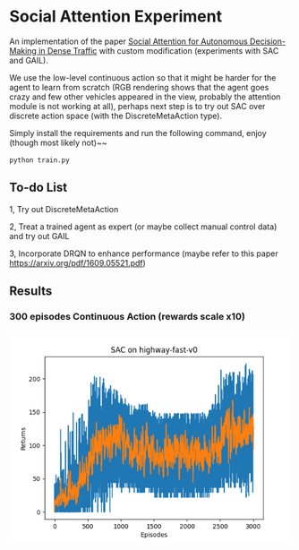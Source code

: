 # Social Attention Experiment

An implementation of the paper [Social Attention for Autonomous Decision-Making in Dense Traffic](https://arxiv.org/pdf/1911.12250.pdf) with custom modification (experiments with SAC and GAIL).

We use the low-level continuous action so that it might be harder for the agent to learn from scratch (RGB rendering shows that the agent goes crazy and few other vehicles appeared in the view, probably the attention module is not working at all), perhaps next step is to try out SAC over discrete action space (with the DiscreteMetaAction type).

Simply install the requirements and run the following command, enjoy (though most likely not)~~ 

```
python train.py
```

## To-do List

1, Try out DiscreteMetaAction

2, Treat a trained agent as expert (or maybe collect manual control data) and try out GAIL 

3, Incorporate DRQN to enhance performance (maybe refer to this paper https://arxiv.org/pdf/1609.05521.pdf)

## Results

### 300 episodes Continuous Action (rewards scale x10)

![image](./result01.png)


